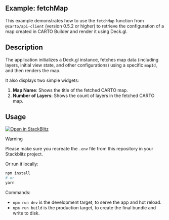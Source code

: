 ## Example: fetchMap

This example demonstrates how to use the `fetchMap` function from `@carto/api-client` (version 0.5.2 or higher) to retrieve the configuration of a map created in CARTO Builder and render it using Deck.gl.

## Description

The application initializes a Deck.gl instance, fetches map data (including layers, initial view state, and other configurations) using a specific `mapId`, and then renders the map.

It also displays two simple widgets:

1.  **Map Name**: Shows the title of the fetched CARTO map.
2.  **Number of Layers**: Shows the count of layers in the fetched CARTO map.

## Usage

[![Open in StackBlitz](https://developer.stackblitz.com/img/open_in_stackblitz.svg)](https://stackblitz.com/github/CartoDB/deck.gl-examples/tree/master/fetchmap?file=index.ts)

> [!WARNING]
> Please make sure you recreate the `.env` file from this repository in your Stackblitz project.

Or run it locally:

```bash
npm install
# or
yarn
```

Commands:

- `npm run dev` is the development target, to serve the app and hot reload.
- `npm run build` is the production target, to create the final bundle and write to disk.

